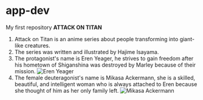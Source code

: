 # app-dev
My first repository
**ATTACK ON TITAN**
1. Attack on Titan is an anime series about people transforming into giant-like creatures.
2. The series was written and illustrated by Hajime Isayama.
3. The protagonist's name is Eren Yeager, he strives to gain freedom after his hometown of Shiganshina was destroyed by Marley because of their mission. ![Eren Yeager](https://www.google.com/url?sa=i&url=https%3A%2F%2Fwww.pinterest.com%2Fjdurham833%2Feren-yeager-season-1%2F&psig=AOvVaw3Ilq2W54rGghD_jqDuRR-c&ust=1731543519246000&source=images&cd=vfe&opi=89978449&ved=0CBQQjRxqFwoTCIj027yE2IkDFQAAAAAdAAAAABAE)
4. The female deuteragonist's name is Mikasa Ackermann, she is a skilled, beautiful, and intelligent woman who is always attached to Eren because she thought of him as her only family left. ![Mikasa Ackermann](https://www.google.com/url?sa=i&url=https%3A%2F%2Fattackontitan.fandom.com%2Fwiki%2FMikasa_Ackermann_%2528Anime%2529&psig=AOvVaw11BECGmt0uFvIG77r1L4CE&ust=1731543583436000&source=images&cd=vfe&opi=89978449&ved=0CBQQjRxqFwoTCIi2_tOE2IkDFQAAAAAdAAAAABAE)
